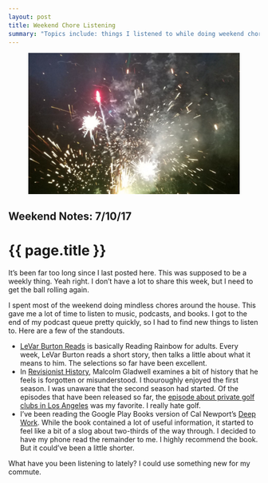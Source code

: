 ```yaml
---
layout: post
title: Weekend Chore Listening
summary: "Topics include: things I listened to while doing weekend chores. That’s it."
---
```


<figure class="wide">
  <img src="/img/medium/1*iUtmsd462BujyCUHLuTb5g.jpeg">
</figure>

<h2 class="kicker">Weekend Notes: 7/10/17</h2>

# {{ page.title }}

It’s been far too long since I last posted here. This was supposed to be a weekly thing. Yeah right. I don’t have a lot to share this week, but I need to get the ball rolling again.

I spent most of the weekend doing mindless chores around the house. This gave me a lot of time to listen to music, podcasts, and books. I got to the end of my podcast queue pretty quickly, so I had to find new things to listen to. Here are a few of the standouts.

<ul>
  <li><a href="http://www.levarburtonpodcast.com/">LeVar Burton Reads</a> is basically Reading Rainbow for adults. Every week, LeVar Burton reads a short story, then talks a little about what it means to him. The selections so far have been excellent.</li>
  <li>In <a href="http://revisionisthistory.com">Revisionist History</a>, Malcolm Gladwell examines a bit of history that he feels is forgotten or misunderstood. I thouroughly enjoyed the first season. I was unaware that the second season had started. Of the episodes that have been released so far, the <a href="http://revisionisthistory.com/episodes/11-a-good-walk-spoiled">episode about private golf clubs in Los Angeles</a> was my favorite. I really hate golf.</li>
  <li>I’ve been reading the Google Play Books version of Cal Newport’s <a href="http://calnewport.com/books/deep-work/">Deep Work</a>. While the book contained a lot of useful information, it started to feel like a bit of a slog about two-thirds of the way through. I decided to have my phone read the remainder to me. I highly recommend the book. But it could’ve been a little shorter.</li>
</ul>

What have you been listening to lately? I could use something new for my commute.
